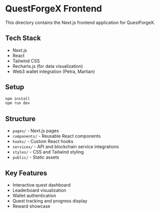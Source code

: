 # QuestForgeX Frontend

This directory contains the Next.js frontend application for QuestForgeX.

## Tech Stack

- Next.js
- React
- Tailwind CSS
- Recharts.js (for data visualization)
- Web3 wallet integration (Petra, Martian)

## Setup

```bash
npm install
npm run dev
```

## Structure

- `pages/` - Next.js pages
- `components/` - Reusable React components
- `hooks/` - Custom React hooks
- `services/` - API and blockchain service integrations
- `styles/` - CSS and Tailwind styling
- `public/` - Static assets

## Key Features

- Interactive quest dashboard
- Leaderboard visualization
- Wallet authentication
- Quest tracking and progress display
- Reward showcase
